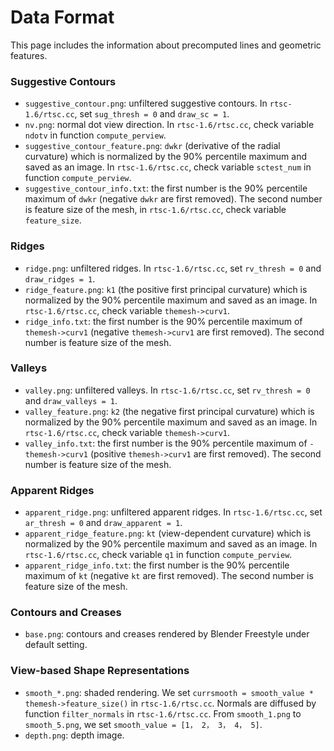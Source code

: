 # Data Format

This page includes the information about precomputed lines and geometric features.

### Suggestive Contours
- `suggestive_contour.png`: unfiltered suggestive contours. In `rtsc-1.6/rtsc.cc`, set `sug_thresh = 0` and `draw_sc = 1`.
- `nv.png`: normal dot view direction. In `rtsc-1.6/rtsc.cc`, check variable `ndotv` in function `compute_perview`.
- `suggestive_contour_feature.png`: `dwkr` (derivative of the radial curvature) which is normalized by the 90% percentile maximum and saved as an image. In `rtsc-1.6/rtsc.cc`, check variable `sctest_num` in function `compute_perview`.
- `suggestive_contour_info.txt`: the first number is the 90% percentile maximum of `dwkr` (negative `dwkr` are first removed). The second number is feature size of the mesh, in `rtsc-1.6/rtsc.cc`, check variable `feature_size`.

### Ridges
- `ridge.png`: unfiltered ridges. In `rtsc-1.6/rtsc.cc`, set `rv_thresh = 0` and `draw_ridges = 1`.
- `ridge_feature.png`: `k1` (the positive first principal curvature) which is normalized by the 90% percentile maximum and saved as an image. In `rtsc-1.6/rtsc.cc`, check variable `themesh->curv1`.
- `ridge_info.txt`: the first number is the 90% percentile maximum of `themesh->curv1` (negative `themesh->curv1` are first removed). The second number is feature size of the mesh.

### Valleys
- `valley.png`: unfiltered valleys. In `rtsc-1.6/rtsc.cc`, set `rv_thresh = 0` and `draw_valleys = 1`.
- `valley_feature.png`: `k2` (the negative first principal curvature) which is normalized by the 90% percentile maximum and saved as an image. In `rtsc-1.6/rtsc.cc`, check variable `themesh->curv1`.
- `valley_info.txt`: the first number is the 90% percentile maximum of `-themesh->curv1` (positive `themesh->curv1` are first removed). The second number is feature size of the mesh.

### Apparent Ridges
- `apparent_ridge.png`: unfiltered apparent ridges. In `rtsc-1.6/rtsc.cc`, set `ar_thresh = 0` and `draw_apparent = 1`.
- `apparent_ridge_feature.png`: `kt` (view-dependent curvature) which is normalized by the 90% percentile maximum and saved as an image. In `rtsc-1.6/rtsc.cc`, check variable `q1` in function `compute_perview`.
- `apparent_ridge_info.txt`: the first number is the 90% percentile maximum of `kt` (negative `kt` are first removed). The second number is feature size of the mesh.

### Contours and Creases
- `base.png`: contours and creases rendered by Blender Freestyle under default setting.

### View-based Shape Representations
- `smooth_*.png`: shaded rendering. We set `currsmooth = smooth_value * themesh->feature_size()` in `rtsc-1.6/rtsc.cc`. Normals are diffused by function `filter_normals` in `rtsc-1.6/rtsc.cc`. From `smooth_1.png` to `smooth_5.png`, we set `smooth_value = [1， 2， 3， 4， 5]`.
- `depth.png`: depth image.